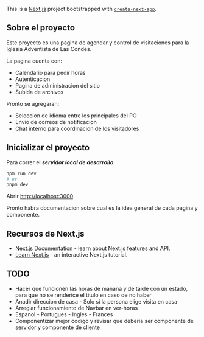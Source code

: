 This is a [Next.js](https://nextjs.org) project bootstrapped with [`create-next-app`](https://nextjs.org/docs/app/api-reference/cli/create-next-app).

## Sobre el proyecto
Este proyecto es una pagina de agendar y control de visitaciones para la Iglesia Adventista de Las Condes.

La pagina cuenta con:
- Calendario para pedir horas
- Autenticacion
- Pagina de administracion del sitio
- Subida de archivos

Pronto se agregaran:
- Seleccion de idioma entre los principales del PO
- Envio de correos de notificacion
- Chat interno para coordinacion de los visitadores

## Inicializar el proyecto

Para correr el ***servidor local de desarrollo***:

```bash
npm run dev
# or
pnpm dev
```

Abrir [http://localhost:3000](http://localhost:3000).

Pronto habra documentacion sobre cual es la idea general de cada pagina y componente.

## Recursos de Next.js

- [Next.js Documentation](https://nextjs.org/docs) - learn about Next.js features and API.
- [Learn Next.js](https://nextjs.org/learn) - an interactive Next.js tutorial.

## TODO
- Hacer que funcionen las horas de manana y de tarde con un estado, para que no se renderice el titulo en caso de no haber
- Anadir direccion de casa - Solo si la persona elige visita en casa
- Arreglar funcionamiento de Navbar en ver-horas
- Espanol - Portugues - Ingles - Frances
- Componentizar mejor codigo y revisar que deberia ser componente de servidor y componente de cliente